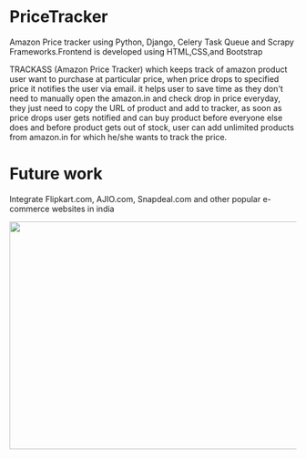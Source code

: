 
# PriceTracker
Amazon Price tracker using Python, Django, Celery Task Queue and Scrapy Frameworks.Frontend is developed using HTML,CSS,and Bootstrap

TRACKASS (Amazon Price Tracker) which keeps track of amazon product user want to purchase at particular price, when price drops to specified price it notifies the user via email.
it helps user to save time as they don't need to manually open the amazon.in and check drop in price everyday, they just need to copy the URL of product and add to tracker, as soon as price drops user gets notified and can buy product before everyone else does and before product gets out of stock, user can add unlimited products from amazon.in for which he/she wants to track the price.

# Future work
Integrate Flipkart.com, AJIO.com, Snapdeal.com and other popular e-commerce websites in india

<img src="https://drive.google.com/file/d/12MKTEbgNPR0mJTLcAlQdo7AWl6RjWm9t/view?usp=sharing" width="800" height="400">


